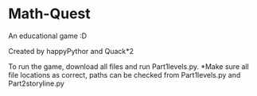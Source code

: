 # Math-Quest
An educational game :D

Created by happyPythor and Quack*2

To run the game, download all files and run Part1levels.py. 
*Make sure all file locations as correct, paths can be checked from Part1levels.py and Part2storyline.py
